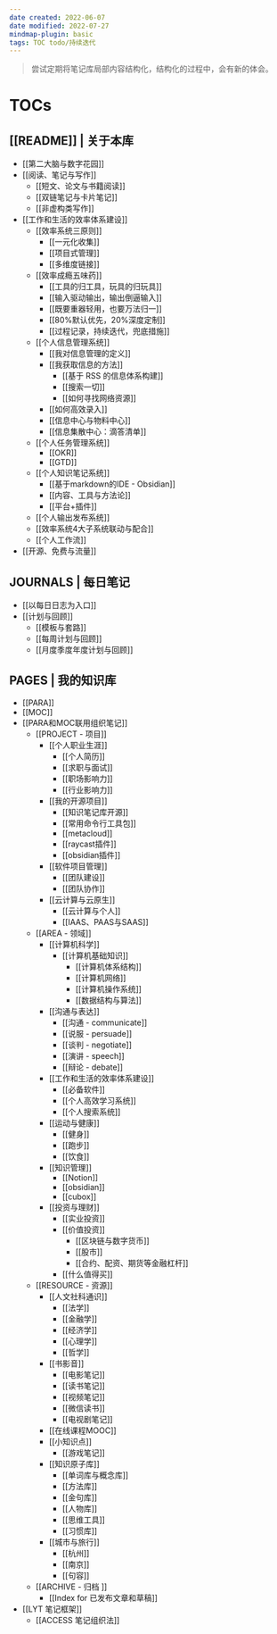 ```yaml
---
date created: 2022-06-07
date modified: 2022-07-27
mindmap-plugin: basic
tags: TOC todo/持续迭代
---
```

> 尝试定期将笔记库局部内容结构化，结构化的过程中，会有新的体会。

# TOCs

## [[README]] | 关于本库

- [[第二大脑与数字花园]]
- [[阅读、笔记与写作]]
	- [[短文、论文与书籍阅读]]
	- [[双链笔记与卡片笔记]]
	- [[非虚构类写作]]
- [[工作和生活的效率体系建设]]
   - [[效率系统三原则]]
		- [[一元化收集]]
		- [[项目式管理]]
		- [[多维度链接]]
   - [[效率成瘾五味药]]
		- [[工具的归工具，玩具的归玩具]]
		- [[输入驱动输出，输出倒逼输入]]
		- [[既要重器轻用，也要万法归一]]
		- [[80%默认优先，20%深度定制]]
		- [[过程记录，持续迭代，兜底措施]]
   - [[个人信息管理系统]]
	  - [[我对信息管理的定义]]
	  - [[我获取信息的方法]]
		 - [[基于 RSS 的信息体系构建]]
		 - [[搜索一切]]
		 - [[如何寻找网络资源]]
	  - [[如何高效录入]]
	  - [[信息中心与物料中心]]
	  - [[信息集散中心：滴答清单]]
   - [[个人任务管理系统]]
	  - [[OKR]]
	  - [[GTD]]
   - [[个人知识笔记系统]]
	  - [[基于markdown的IDE - Obsidian]]
	  - [[内容、工具与方法论]]
	  - [[平台+插件]]
   - [[个人输出发布系统]]
   - [[效率系统4大子系统联动与配合]]
   - [[个人工作流]]
- [[开源、免费与流量]]

## JOURNALS | 每日笔记

- [[以每日日志为入口]]
- [[计划与回顾]]
   - [[模板与套路]]
   - [[每周计划与回顾]]
   - [[月度季度年度计划与回顾]]

## PAGES | 我的知识库

- [[PARA]]
- [[MOC]]
- [[PARA和MOC联用组织笔记]]
   - [[PROJECT - 项目]]
	  - [[个人职业生涯]]
		 - [[个人简历]]
		 - [[求职与面试]]
		 - [[职场影响力]]
		 - [[行业影响力]]
	  - [[我的开源项目]]
		 - [[知识笔记库开源]]
		 - [[常用命令行工具包]]
		 - [[metacloud]]
		 - [[raycast插件]]
		 - [[obsidian插件]]
	  - [[软件项目管理]]
		 - [[团队建设]]
		 - [[团队协作]]
	  - [[云计算与云原生]]
		 - [[云计算与个人]]
		 - [[IAAS、PAAS与SAAS]]
   - [[AREA - 领域]]
	  - [[计算机科学]]
		 - [[计算机基础知识]]
			- [[计算机体系结构]]
			- [[计算机网络]]
			- [[计算机操作系统]]
			- [[数据结构与算法]]
	  - [[沟通与表达]]
		 - [[沟通 - communicate]]
		 - [[说服 - persuade]]
		 - [[谈判 - negotiate]]
		 - [[演讲 - speech]]
		 - [[辩论 - debate]]
	  - [[工作和生活的效率体系建设]]
		 - [[必备软件]]
		 - [[个人高效学习系统]]
		 - [[个人搜索系统]]
	  - [[运动与健康]]
		 - [[健身]]
		 - [[跑步]]
		 - [[饮食]]
	  - [[知识管理]]
		 - [[Notion]]
		 - [[obsidian]]
		 - [[cubox]]
	  - [[投资与理财]]
		 - [[实业投资]]
		 - [[价值投资]]
			- [[区块链与数字货币]]
			- [[股市]]
			- [[合约、配资、期货等金融杠杆]]
		 - [[什么值得买]]
   - [[RESOURCE - 资源]]
	  - [[人文社科通识]]
		 - [[法学]]
		 - [[金融学]]
		 - [[经济学]]
		 - [[心理学]]
		 - [[哲学]]
	  - [[书影音]]
		 - [[电影笔记]]
		 - [[读书笔记]]
		 - [[视频笔记]]
		 - [[微信读书]]
		 - [[电视剧笔记]]
	  - [[在线课程MOOC]]
	  - [[小知识点]]
		 - [[游戏笔记]]
	  - [[知识原子库]]
		 - [[单词库与概念库]]
		 - [[方法库]]
		 - [[金句库]]
		 - [[人物库]]
		 - [[思维工具]]
		 - [[习惯库]]
	  - [[城市与旅行]]
		 - [[杭州]]
		 - [[南京]]
		 - [[句容]]
   - [[ARCHIVE - 归档 ]]
	  - [[Index for 已发布文章和草稿]]
- [[LYT 笔记框架]]
	- [[ACCESS 笔记组织法]]
